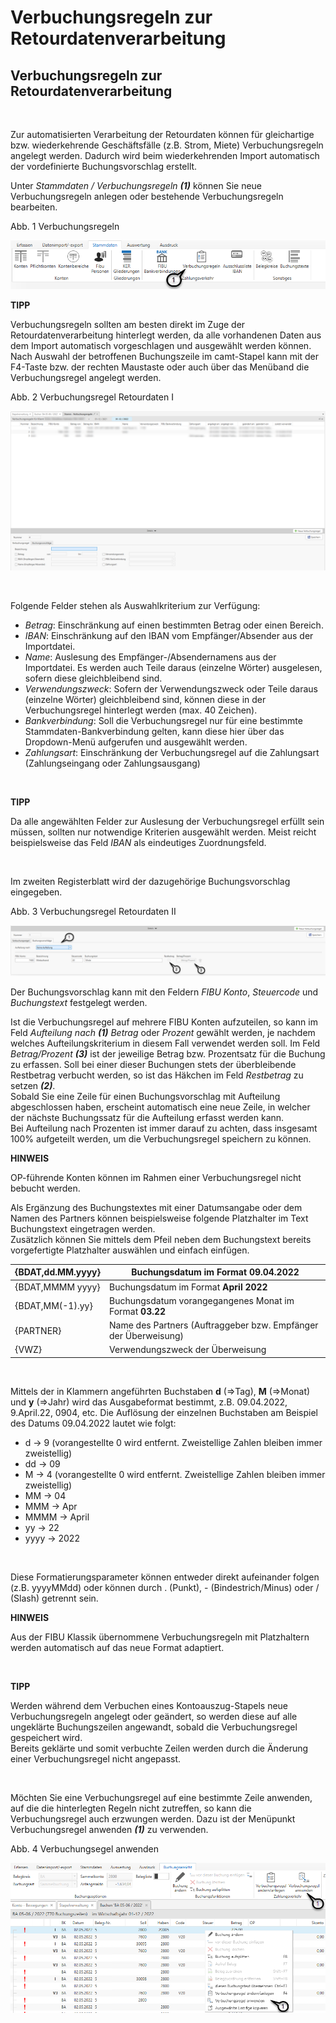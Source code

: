 # Verbuchungsregeln zur Retourdatenverarbeitung

## Verbuchungsregeln zur Retourdatenverarbeitung

&nbsp;

Zur automatisierten Verarbeitung der Retourdaten können für gleichartige bzw. wiederkehrende Geschäftsfälle (z.B. Strom, Miete) Verbuchungsregeln angelegt werden. Dadurch wird beim wiederkehrenden Import automatisch der vordefinierte Buchungsvorschlag erstellt.

Unter *Stammdaten / Verbuchungsregeln* ***(1)*** können Sie neue Verbuchungsregeln anlegen oder bestehende Verbuchungsregeln bearbeiten.

Abb. 1 Verbuchungsregeln

![Image](<../assets/NeuesElement150.png>)

**TIPP**

Verbuchungsregeln sollten am besten direkt im Zuge der Retourdatenverarbeitung hinterlegt werden, da alle vorhandenen Daten aus dem Import automatisch vorgeschlagen und ausgewählt werden können. Nach Auswahl der betroffenen Buchungszeile im camt-Stapel kann mit der F4-Taste bzw. der rechten Maustaste oder auch über das Menüband die Verbuchungsregel angelegt werden.

Abb. 2 Verbuchungsregel Retourdaten I

![Image](<../assets/NeuesElement149.png>)

&nbsp;

Folgende Felder stehen als Auswahlkriterium zur Verfügung:

* *Betrag*: Einschränkung auf einen bestimmten Betrag oder einen Bereich.
* *IBAN*: Einschränkung auf den IBAN vom Empfänger/Absender aus der Importdatei.
* *Name*: Auslesung des Empfänger-/Absendernamens aus der Importdatei. Es werden auch Teile daraus (einzelne Wörter) ausgelesen, sofern diese gleichbleibend sind.
* *Verwendungszweck*: Sofern der Verwendungszweck oder Teile daraus (einzelne Wörter) gleichbleibend sind, können diese in der Verbuchungsregel hinterlegt werden (max. 40 Zeichen).
* *Bankverbindung*: Soll die Verbuchungsregel nur für eine bestimmte Stammdaten-Bankverbindung gelten, kann diese hier über das Dropdown-Menü aufgerufen und ausgewählt werden.
* *Zahlungsart*: Einschränkung der Verbuchungsregel auf die Zahlungsart (Zahlungseingang oder Zahlungsausgang)

&nbsp;

**TIPP**

Da alle angewählten Felder zur Auslesung der Verbuchungsregel erfüllt sein müssen, sollten nur notwendige Kriterien ausgewählt werden. Meist reicht beispielsweise das Feld *IBAN* als eindeutiges Zuordnungsfeld.

&nbsp;

Im zweiten Registerblatt wird der dazugehörige Buchungsvorschlag eingegeben.

Abb. 3 Verbuchungsregel Retourdaten II

![Image](<../assets/NeuesElement148.png>)

Der Buchungsvorschlag kann mit den Feldern *FIBU Konto*, *Steuercode* und *Buchungstext* festgelegt werden.

Ist die Verbuchungsregel auf mehrere FIBU Konten aufzuteilen, so kann im Feld *Aufteilung nach **(1)*** *Betrag* oder *Prozent* gewählt werden, je nachdem welches Aufteilungskriterium in diesem Fall verwendet werden soll. Im Feld *Betrag/Prozent* ***(3)*** ist der jeweilige Betrag bzw. Prozentsatz für die Buchung zu erfassen. Soll bei einer dieser Buchungen stets der überbleibende Restbetrag verbucht werden, so ist das Häkchen im Feld *Restbetrag* zu setzen ***(2)***.\
Sobald Sie eine Zeile für einen Buchungsvorschlag mit Aufteilung abgeschlossen haben, erscheint automatisch eine neue Zeile, in welcher der nächste Buchungssatz für die Aufteilung erfasst werden kann.\
Bei Aufteilung nach Prozenten ist immer darauf zu achten, dass insgesamt 100% aufgeteilt werden, um die Verbuchungsregel speichern zu können.

**HINWEIS**

OP-führende Konten können im Rahmen einer Verbuchungsregel nicht bebucht werden.

Als Ergänzung des Buchungstextes mit einer Datumsangabe oder dem Namen des Partners können beispielsweise folgende Platzhalter im Text Buchungstext eingetragen werden.\
Zusätzlich können Sie mittels dem Pfeil neben dem Buchungstext bereits vorgefertigte Platzhalter auswählen und einfach einfügen.

| {BDAT,dd.MM.yyyy} | Buchungsdatum im Format **09.04.2022** |
| --- | --- |
| {BDAT,MMMM yyyy} | Buchungsdatum im Format **April 2022** |
| {BDAT,MM(-1).yy} | Buchungsdatum vorangegangenes Monat im Format **03.22** |
| {PARTNER} | Name des Partners (Auftraggeber bzw. Empfänger der Überweisung) |
| {VWZ} | Verwendungszweck der Überweisung |


&nbsp;

Mittels der in Klammern angeführten Buchstaben **d** (=\>Tag), **M** (=\>Monat) und **y** (=\>Jahr) wird das Ausgabeformat bestimmt, z.B. 09.04.2022, 9.April.22, 0904, etc. Die Auflösung der einzelnen Buchstaben am Beispiel des Datums 09.04.2022 lautet wie folgt:

* d -\> 9 (vorangestellte 0 wird entfernt. Zweistellige Zahlen bleiben immer zweistellig)
* dd -\> 09
* M -\> 4 (vorangestellte 0 wird entfernt. Zweistellige Zahlen bleiben immer zweistellig)
* MM -\> 04
* MMM -\> Apr
* MMMM -\> April
* yy -\> 22
* yyyy -\> 2022

&nbsp;

Diese Formatierungsparameter können entweder direkt aufeinander folgen (z.B. yyyyMMdd) oder können durch . (Punkt), - (Bindestrich/Minus) oder / (Slash) getrennt sein.

**HINWEIS**

Aus der FIBU Klassik übernommene Verbuchungsregeln mit Platzhaltern werden automatisch auf das neue Format adaptiert.

&nbsp;

**TIPP**

Werden während dem Verbuchen eines Kontoauszug-Stapels neue Verbuchungsregeln angelegt oder geändert, so werden diese auf alle ungeklärte Buchungszeilen angewandt, sobald die Verbuchungsregel gespeichert wird.\
Bereits geklärte und somit verbuchte Zeilen werden durch die Änderung einer Verbuchungsregel nicht angepasst.

&nbsp;

Möchten Sie eine Verbuchungsregel auf eine bestimmte Zeile anwenden, auf die die hinterlegten Regeln nicht zutreffen, so kann die Verbuchungsregel auch erzwungen werden. Dazu ist der Menüpunkt Verbuchungsregel anwenden ***(1)*** zu verwenden.

Abb. 4 Verbuchungsegel anwenden

![Image](<../assets/NeuesElement147.png>)

&nbsp;

